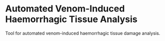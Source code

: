 # Automated Venom-Induced Haemorrhagic Tissue Analysis
Tool for automated venom-induced haemorrhagic tissue damage analysis.
